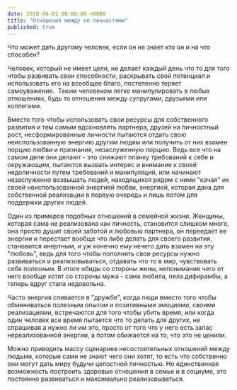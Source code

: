 ```yaml
---
date: 2018-06-01 00:00:00 +0000
title: "Отношения между не личностями"
published: true
---
```

Что может дать другому человек, если он не знает кто он и на что способен?

Человек, который не имеет цели, не делает каждый день что то для того чтобы развивать свои способности, раскрывать свой потенциал и использовать его на всеобщее благо, постепенно теряет самоуважение. 
Таким человеком легко манипулировать в любых отношениях, будь то отношения между супругами, друзьями или коллегами. 

Вместо того чтобы использовать свои ресурсы для собственного развития и тем самым вдохновлять партнера, друзей на личностный рост, несформированные личности пытаются отдать свою неиспользованную энергию другим людям или получить от них взамен порцию любви и признания, незаслуженную порцию.
Ведь все что на самом деле они делают - это снижают планку требований к себе и окружающим, пытаются вызвать интерес и внимание к своей недоличности путем требований и манипуляций, или начинают незаслуженно возвышать людей, находящихся рядом с ними "качая" их своей неиспользованной энергией любви, энергией, которая дана для собственной реализации в первую очередь и лишь потом для поддержки других людей. 

Один из примеров подобных отношений в семейной жизни. Женщины, которая сама не реализована как личность, становится слишком много, она просто душит своей заботой и любовью партнера, он переедает ее энергии и перестает вообще что либо делать для своего развития, становится инертным, и уж конечно ему нечего дать взамен на эту "любовь", ведь для того чтобы пополнять свои ресурсы нужно развиваться и реализовываться, отдавать что то в мир, чувствовать себя полезным. В итоге обиды со стороны жены, непонимание чего от него вообще хотят со стороны мужа - сама любила, пела дифирамбы, а теперь вдруг стала недовольна.

Часто энергия сливается в "дружбе", когда люди вместо того чтобы обмениваться полезным опытом и позитивными эмоциями, своими реализациями, встречаются для того чтобы убить время, или когда один человек все время пытается что то делать для других, не спрашивая а нужно ли им это, просто от того что у него есть запас нереализованной энергии, а потом обижается на то, что это не ценили. 

Можно приводить массу сценариев несостоятельных отношений между людьми, которые сами не знают чего они хотят, то есть что собственно они могут дать миру будучи целостной личностью. Но единственная возможность построить здоровые отношения в семье и в социуме, это постоянно развиваться и максимально реализовываться.
